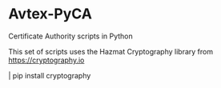 # Avtex-PyCA
 Certificate Authority scripts in Python

This set of scripts uses the Hazmat Cryptography library from https://cryptography.io

| pip install cryptography